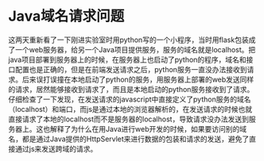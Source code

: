 # Java域名请求问题
   这两天重新看了一下刚进实验室时用python写的一个小程序，当时用flask包装成了一个web服务器，给另一个Java项目提供服务，服务的域名就是localhost。把java项目部署到服务器上的时候，在服务器上也启动了python的程序，域名和接口配置也是正确的，但是在前端发送请求之后，python服务一直没办法接收到请求。后来误打误撞在本地启动了python的服务，用服务器上部署的web发送同样的请求，居然能够接收到请求了，而且是本地启动的python服务接收到了请求。
   仔细检查了一下发现，在发送请求的javascript中直接定义了python服务的域名（localhost）和端口，而js是通过本地的浏览器解析的，在发送请求的时候也就直接请求了本地的localhost而不是服务器的localhost，导致请求没办法发送到服务器上。这也解释了为什么在用Java进行web开发的时候，如果要访问别的域名，都是通过Java提供的HttpServlet来进行数据的包装和请求的发送，避免了直接通过js来发送跨域的请求。

